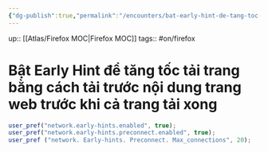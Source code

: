 ```yaml
---
{"dg-publish":true,"permalink":"/encounters/bat-early-hint-de-tang-toc-tai-trang-bang-cach-tai-truoc-noi-dung-trang-web-truoc-khi-ca-trang-tai-xong/"}
---
```


up:: [[Atlas/Firefox MOC\|Firefox MOC]]
tags:: #on/firefox 

# Bật Early Hint để tăng tốc tải trang bằng cách tải trước nội dung trang web trước khi cả trang tải xong

```javaScript
user_pref("network.early-hints.enabled", true);  
user_pref("network.early-hints.preconnect.enabled", true); 
user_pref ("network. Early-hints. Preconnect. Max_connections", 20); 
```